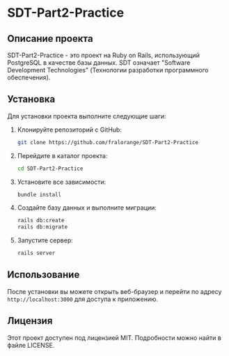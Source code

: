 # SDT-Part2-Practice

## Описание проекта

SDT-Part2-Practice - это проект на Ruby on Rails, использующий PostgreSQL в качестве базы данных. SDT означает "Software Development Technologies" (Технологии разработки программного обеспечения).

## Установка

Для установки проекта выполните следующие шаги:

1. Клонируйте репозиторий с GitHub:
    ```bash
    git clone https://github.com/fralorange/SDT-Part2-Practice
    ```
2. Перейдите в каталог проекта:
    ```bash
    cd SDT-Part2-Practice
    ```
3. Установите все зависимости:
    ```bash
    bundle install
    ```
4. Создайте базу данных и выполните миграции:
    ```bash
    rails db:create
    rails db:migrate
    ```
5. Запустите сервер:
    ```bash
    rails server
    ```

## Использование

После установки вы можете открыть веб-браузер и перейти по адресу `http://localhost:3000` для доступа к приложению.

## Лицензия

Этот проект доступен под лицензией MIT. Подробности можно найти в файле LICENSE.
